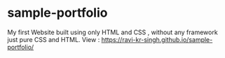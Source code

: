 # sample-portfolio
My first Website built using only HTML and CSS , without any framework just pure CSS and HTML.
View : https://ravi-kr-singh.github.io/sample-portfolio/
